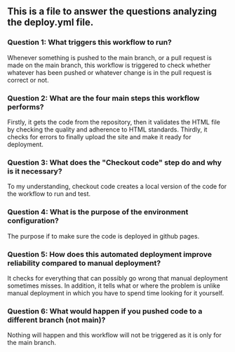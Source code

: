 ## This is a file to answer the questions analyzing the deploy.yml file. 

### Question 1: What triggers this workflow to run?
Whenever something is pushed to the main branch, or a pull request is made on the main branch, this workflow is triggered to check whether whatever has been pushed or whatever change is in the pull request is correct or not. 

### Question 2: What are the four main steps this workflow performs?
Firstly, it gets the code from the repository, then it validates the HTML file by checking the quality and adherence to HTML standards. Thirdly, it checks for errors to finally upload the site and make it ready for deployment. 

### Question 3: What does the "Checkout code" step do and why is it necessary?
To my understanding, checkout code creates a local version of the code for the workflow to run and test. 

### Question 4: What is the purpose of the environment configuration?
The purpose if to make sure the code is deployed in github pages. 

### Question 5: How does this automated deployment improve reliability compared to manual deployment?
It checks for everything that can possibly go wrong that manual deployment sometimes misses. In addition, it tells what or where the problem is unlike manual deployment in which you have to spend time looking for it yourself.

### Question 6: What would happen if you pushed code to a different branch (not main)?
Nothing will happen and this workflow will not be triggered as it is only for the main branch. 